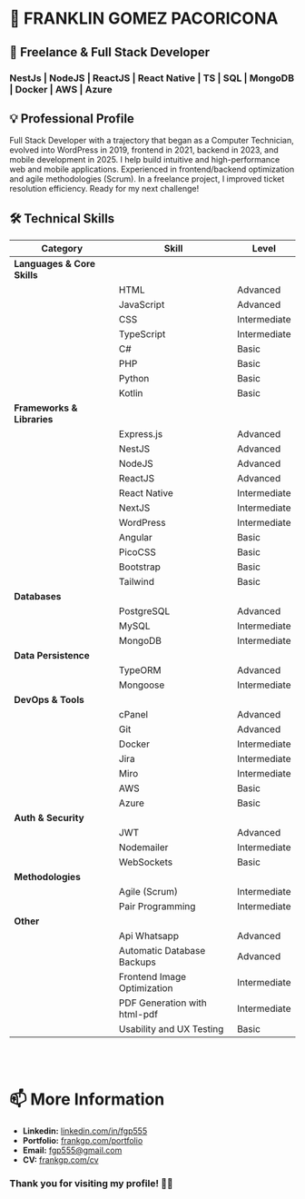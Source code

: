 # 👋 FRANKLIN GOMEZ PACORICONA

## 🚀 Freelance & Full Stack Developer

### NestJs | NodeJS | ReactJS | React Native | TS | SQL | MongoDB | Docker | AWS | Azure

## 💡 Professional Profile

Full Stack Developer with a trajectory that began as a Computer Technician, evolved into WordPress in 2019, frontend in 2021, backend in 2023, and mobile development in 2025. I help build intuitive and high-performance web and mobile applications. Experienced in frontend/backend optimization and agile methodologies (Scrum). In a freelance project, I improved ticket resolution efficiency. Ready for my next challenge!

## 🛠️ Technical Skills

| Category                    | Skill                        | Level        |
| --------------------------- | ---------------------------- | ------------ |
| **Languages & Core Skills** |                              |              |
|                             | HTML                         | Advanced     |
|                             | JavaScript                   | Advanced     |
|                             | CSS                          | Intermediate |
|                             | TypeScript                   | Intermediate |
|                             | C#                           | Basic        |
|                             | PHP                          | Basic        |
|                             | Python                       | Basic        |
|                             | Kotlin                       | Basic        |
| **Frameworks & Libraries**  |                              |              |
|                             | Express.js                   | Advanced     |
|                             | NestJS                       | Advanced     |
|                             | NodeJS                       | Advanced     |
|                             | ReactJS                      | Advanced     |
|                             | React Native                 | Intermediate |
|                             | NextJS                       | Intermediate |
|                             | WordPress                    | Intermediate |
|                             | Angular                      | Basic        |
|                             | PicoCSS                      | Basic        |
|                             | Bootstrap                    | Basic        |
|                             | Tailwind                     | Basic        |
| **Databases**               |                              |              |
|                             | PostgreSQL                   | Advanced     |
|                             | MySQL                        | Intermediate |
|                             | MongoDB                      | Intermediate |
| **Data Persistence**        |                              |              |
|                             | TypeORM                      | Advanced     |
|                             | Mongoose                     | Intermediate |
| **DevOps & Tools**          |                              |              |
|                             | cPanel                       | Advanced     |
|                             | Git                          | Advanced     |
|                             | Docker                       | Intermediate |
|                             | Jira                         | Intermediate |
|                             | Miro                         | Intermediate |
|                             | AWS                          | Basic        |
|                             | Azure                        | Basic        |
| **Auth & Security**         |                              |              |
|                             | JWT                          | Advanced     |
|                             | Nodemailer                   | Intermediate |
|                             | WebSockets                   | Basic        |
| **Methodologies**           |                              |              |
|                             | Agile (Scrum)                | Intermediate |
|                             | Pair Programming             | Intermediate |
| **Other**                   |                              |              |
|                             | Api Whatsapp                 | Advanced     |
|                             | Automatic Database Backups   | Advanced     |
|                             | Frontend Image Optimization  | Intermediate |
|                             | PDF Generation with html-pdf | Intermediate |
|                             | Usability and UX Testing     | Basic        |

<br><br>

# 📫 More Information

- **Linkedin:** [linkedin.com/in/fgp555](https://www.linkedin.com/in/fgp555/)
- **Portfolio:** [frankgp.com/portfolio](https://frankgp.com/portfolio/)
- **Email:** [fgp555@gmail.com](mailto:fgp555@gmail)
- **CV:** [frankgp.com/cv](https://frankgp.com/cv/)

### Thank you for visiting my profile! 🚀✨

<!-- <img align="center" src="https://github-readme-streak-stats.herokuapp.com/?user=fgp555&" alt="fgp555" /> -->
